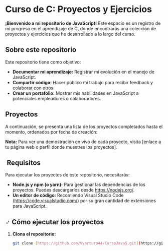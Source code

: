 # Curso de C: Proyectos y Ejercicios

**¡Bienvenido a mi repositorio de JavaScript!** Este espacio es un registro de mi progreso en el aprendizaje de C, donde encontrarás una colección de proyectos y ejercicios que he desarrollado a lo largo del curso.

##  Sobre este repositorio

Este repositorio tiene como objetivo:

* **Documentar mi aprendizaje:** Registrar mi evolución en el manejo de JavaScript.
* **Compartir código:** Hacer público mi trabajo para recibir feedback y colaborar con otros.
* **Crear un portafolio:** Mostrar mis habilidades en JavaScript a potenciales empleadores o colaboradores.

##  Proyectos

A continuación, se presenta una lista de los proyectos completados hasta el momento, ordenados por fecha de creación:

**Nota:** Para ver una demostración en vivo de cada proyecto, visita [enlace a tu página web o perfil donde muestres los proyectos].

## ️ Requisitos

Para ejecutar los proyectos de este repositorio, necesitarás:

* **Node.js y npm (o yarn):** Para gestionar las dependencias de los proyectos. Puedes descargarlos desde https://nodejs.org/.
* **Un editor de código:** Recomiendo Visual Studio Code (https://code.visualstudio.com/) por su gran cantidad de extensiones para JavaScript.

## ‍♂️ Cómo ejecutar los proyectos

1. **Clona el repositorio:**
   ```bash
   git clone [https://github.com/Vvarturo44/CursoJavaS.git](https://github.com/Vvarturo44/CursoJavaS.git)
